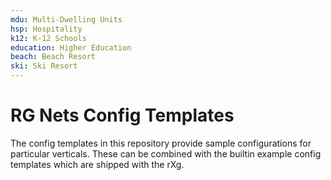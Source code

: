 ```yaml
---
mdu: Multi-Dwelling Units
hsp: Hospitality
k12: K-12 Schools
education: Higher Education
beach: Beach Resort
ski: Ski Resort
---
```


# RG Nets Config Templates

The config templates in this repository provide sample configurations for particular verticals. These can be combined with the builtin example config templates which are shipped with the rXg.

